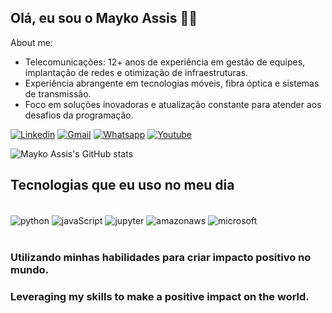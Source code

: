 ## Olá, eu sou o Mayko Assis 👨‍💻

About me:

   - Telecomunicações: 12+ anos de experiência em gestão de equipes, implantação de redes e otimização de infraestruturas.
   - Experiência abrangente em tecnologias móveis, fibra óptica e sistemas de transmissão.
   - Foco em soluções inovadoras e atualização constante para atender aos desafios da programação.
     


[![Linkedin](https://img.shields.io/badge/LinkedIn-0077B5?style=for-the-badge&logo=linkedin&logoColor=white
)](https://linkedin.com/in/assismayko)
[![Gmail](https://img.shields.io/badge/Gmail-D14836?style=for-the-badge&logo=gmail&logoColor=white)](https://mailto:mayko.assis@gmail.com)
[![Whatsapp](https://img.shields.io/badge/WhatsApp-25D366?style=for-the-badge&logo=whatsapp&logoColor=white)](https://wa.me/5571991212678)
[![Youtube](https://img.shields.io/badge/YouTube-FF0000?style=for-the-badge&logo=youtube&logoColor=white
)](https://www.youtube.com/channel/UCCsNtj7OVPHZSAt-QkNPzKw)

![Mayko Assis's GitHub stats](https://github-readme-stats.vercel.app/api?username=assismayko&show_icons=true&theme=tokyonight)

## Tecnologias que eu uso no meu dia

<div style="display: inline_block"><br/>
    <img align="center" alt=python src="https://img.shields.io/badge/Python-3776AB?style=for-the-badge&logo=python&logoColor=white">
    <img align="center" alt=javaScript src="https://img.shields.io/badge/MySQL-00000F?style=for-the-badge&logo=mysql&logoColor=white">
    <img align="center" alt=jupyter src="https://img.shields.io/badge/Made%20with-Jupyter-orange?style=for-the-badge&logo=Jupyter">
    <img align="center" alt=amazonaws src="https://img.shields.io/badge/Amazon_AWS-232F3E?style=for-the-badge&logo=amazon-aws&logoColor=white">    
    <img align="center" alt=microsoft src="https://img.shields.io/badge/Microsoft-666666?style=for-the-badge&logo=microsoft&logoColor=white">
</div><br/>

### Utilizando minhas habilidades para criar impacto positivo no mundo.

### Leveraging my skills to make a positive impact on the world.
